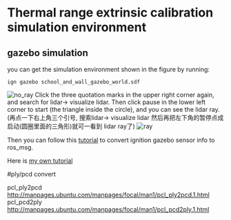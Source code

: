 # Thermal range extrinsic calibration simulation environment

## gazebo simulation

you can get the simulation environment shown in the figure by running:

```ign gazebo school_and_wall_gazebo_world.sdf ```

![no_ray](https://github.com/allenthreee/thermal_range_calib_simulation/blob/master/images/extrinsic.png)
Click the three quotation marks in the upper right corner again, and search for lidar-> visualize lidar.
Then click pause in the lower left corner to start (the triangle inside the circle), and you can see the lidar ray.(再点一下右上角三个引号, 搜索lidar-> visualize lidar
然后再把左下角的暂停点成启动(圆圈里面的三角形)就可一看到 lidar ray了)
![ray](https://github.com/allenthreee/thermal_range_calib_simulation/blob/master/images/gazebo_2023_agu.png)

Then you can follow this [tutorial](https://gazebosim.org/docs/citadel/ros_integration) to convert ignition gazebo sensor info to ros_msg.

Here is [my own tutorial](https://zhuanlan.zhihu.com/p/657387526)

#ply/pcd convert

pcl_ply2pcd http://manpages.ubuntu.com/manpages/focal/man1/pcl_ply2pcd.1.html
pcl_pcd2ply http://manpages.ubuntu.com/manpages/focal/man1/pcl_pcd2ply.1.html

